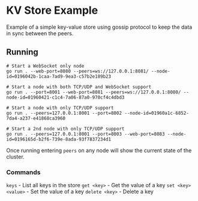# KV Store Example

Example of a simple key-value store using gossip protocol to keep the data in sync between the peers.

## Running

```shell
# Start a WebSocket only node
go run . --web-port=8080 --peers=ws://127.0.0.1:8081/ --node-id=0196042b-1caa-7ad9-9ea3-c57b2e189b23

# Start a node with both TCP/UDP and WebSocket support
go run . --port=8001 --web-port=8081 --peers=ws://127.0.0.1:8080/ --node-id=01960421-c1c4-7a06-87a0-970cf4c4dbd3

# Start a node with only TCP/UDP support
go run . --peers=127.0.0.1:8001 --port=8002 --node-id=01960a1c-6852-7da4-a237-e41868ca3960

# Start a 2nd node with only TCP/UDP support
go run . --peers=127.0.0.1:8001 --port=8003 --web-port=8083 --node-id=0196165d-b2f6-739e-8ada-93f7837234d1
```

Once running entering `peers` on any node will show the current state of the cluster.

### Commands

`keys` - List all keys in the store
`get <key>` - Get the value of a key
`set <key> <value>` - Set the value of a key
`delete <key>` - Delete a key
